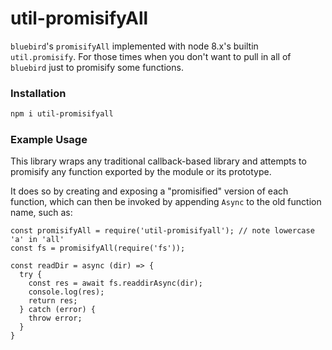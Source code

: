 # util-promisifyAll

`bluebird`'s `promisifyAll` implemented with node 8.x's builtin `util.promisify`. For those
times when you don't want to pull in all of `bluebird` just to promisify some functions.

### Installation

```bash
npm i util-promisifyall
```

### Example Usage
This library wraps any traditional callback-based library and attempts
to promisify any function exported by the module or its prototype.

It does so by creating and exposing a "promisified" version of each function,
which can then be invoked by appending `Async` to the old function name, such as:

```
const promisifyAll = require('util-promisifyall'); // note lowercase 'a' in 'all'
const fs = promisifyAll(require('fs'));

const readDir = async (dir) => {
  try {
    const res = await fs.readdirAsync(dir);
    console.log(res);
    return res;
  } catch (error) {
    throw error;
  }
}
```